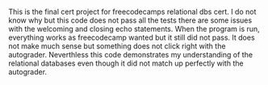 This is the final cert project for freecodecamps relational dbs cert. I do not know why but this code does not pass all the tests there are some issues with the welcoming and closing echo statements. When the program is run, everything works as freecodecamp wanted but it still did not pass. It does not make much sense but something does not click right with the autograder. Neverthless this code demonstrates my understanding of the relational databases even though it did not match up perfectly with the autograder.
